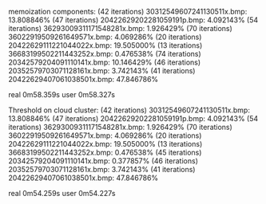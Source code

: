 memoization components:
(42 iterations) 30312549607241130511x.bmp: 13.808846%
(47 iterations) 20422629202281059191p.bmp: 4.092143%
(54 iterations) 36293009311171548281x.bmp: 1.926429%
(70 iterations) 36022919509261649571x.bmp: 4.069286%
(20 iterations) 20422629111221044022x.bmp: 19.505000%
(13 iterations) 36683199502211443252x.bmp: 0.476538%
(74 iterations) 20342579204091110141x.bmp: 10.146429%
(46 iterations) 20352579703071128161x.bmp: 3.742143%
(41 iterations) 20422629407061038501x.bmp: 47.846786%

real            0m58.359s
user            0m58.327s

Threshold on cloud cluster:
(42 iterations) 30312549607241130511x.bmp: 13.808846%
(47 iterations) 20422629202281059191p.bmp: 4.092143%
(54 iterations) 36293009311171548281x.bmp: 1.926429%
(70 iterations) 36022919509261649571x.bmp: 4.069286%
(20 iterations) 20422629111221044022x.bmp: 19.505000%
(13 iterations) 36683199502211443252x.bmp: 0.476538%
(45 iterations) 20342579204091110141x.bmp: 0.377857%
(46 iterations) 20352579703071128161x.bmp: 3.742143%
(41 iterations) 20422629407061038501x.bmp: 47.846786%

real     0m54.259s
user     0m54.227s

